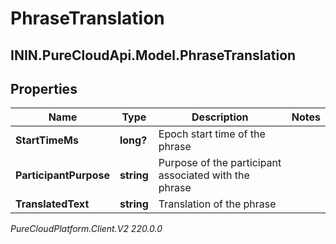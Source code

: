 # PhraseTranslation

## ININ.PureCloudApi.Model.PhraseTranslation

## Properties

|Name | Type | Description | Notes|
|------------ | ------------- | ------------- | -------------|
| **StartTimeMs** | **long?** | Epoch start time of the phrase | |
| **ParticipantPurpose** | **string** | Purpose of the participant associated with the phrase | |
| **TranslatedText** | **string** | Translation of the phrase | |



_PureCloudPlatform.Client.V2 220.0.0_
